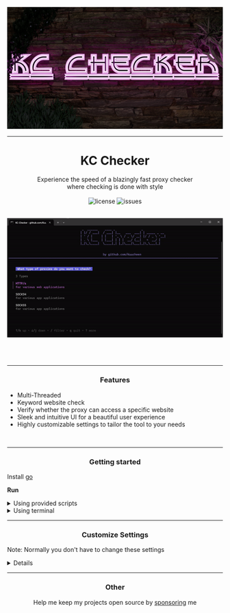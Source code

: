 <img src="assets/logo.png" alt="logo">

---
# <div align="center">KC Checker</div>

<div align="center">Experience the speed of a blazingly fast proxy checker</div>
<div align="center">where checking is done with style </div>

<br>

<div align="center">
<!--<img src="https://img.shields.io/github/downloads/Kuucheen/KC-Checker/total.svg" alt="downloads">-->
<img src="https://img.shields.io/github/license/Kuucheen/KC-Checker.svg" alt="license">
<img src="https://img.shields.io/github/issues/Kuucheen/KC-Checker.svg" alt="issues">
</div>

<br>

<p align="center">
<img src="assets/preview.gif" alt="preview">
</p>

<br>
<br>

-----

### <p align="center">Features</p>

- Multi-Threaded
- Keyword website check
- Verify whether the proxy can access a specific website
- Sleek and intuitive UI for a beautiful user experience
- Highly customizable settings to tailor the tool to your needs

<br>

-----

### <p align="center">Getting started</p>

Install [go](https://go.dev/doc/install)

**Run**
<details>
  <summary>Using provided scripts</summary>
  
  ### Windows
  
  Double click on `start.bat`

  ### Linux

  Open directory in terminal and type `./start.sh`
</details>
<details>
  <summary>Using terminal</summary>

  Navigate to your directory
        
    cd your-directory
 
  Install dependencies
  
    go get .

  Run with
  
    go run .
</details>

---

### <p align="center">Customize Settings</p>

Note: Normally you don't have to change these settings

<details>
    <summary>Details</summary>

1. threads: Maximum number of threads<br>

2. retries: Number of times to retry a request<br>
   
3. timeout: Timeout duration for requests in ms<br>

4. iplookup: <br>
    A website that returns the <a href="https://de.wikipedia.org/wiki/Internet_Protocol">ip</a><br>
<br>

5. judges: <br>
    Websites that returns the <a href="https://developer.mozilla.org/en-US/docs/Web/HTTP/Headers">headers</a> of the request<br>
<br>

6. blacklisted:<br>
    Websites that contain blacklisted ips. These ips won't be checked<br>
<br>

7. bancheck: If here's a website the program will check if the proxy is able to reach the site. These will land in the `banchecked` directory<br> 
<br>

8. keywords: It will check if the website the proxy has opened contains the text given<br>
<br>

You can blacklist custom proxies by adding them in `blacklisted.txt`
</details>


---
### <p align="center">Other</p>

<div align="center">
Help me keep my projects open source by <a href="https://ko-fi.com/kuucheen">sponsoring</a> me
</div>
